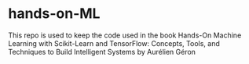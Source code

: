 # hands-on-ML

This repo is used to keep the code used in the book Hands-On Machine Learning with Scikit-Learn and TensorFlow: Concepts, Tools, and Techniques to Build Intelligent Systems by Aurélien Géron
